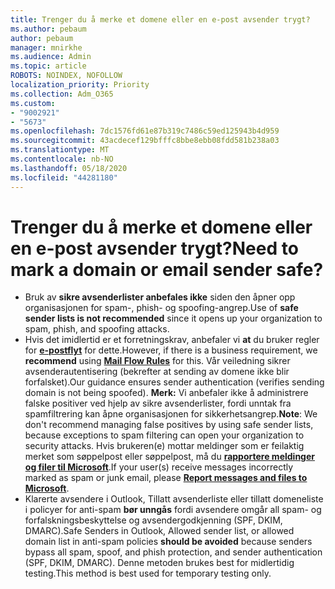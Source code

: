 ```yaml
---
title: Trenger du å merke et domene eller en e-post avsender trygt?
ms.author: pebaum
author: pebaum
manager: mnirkhe
ms.audience: Admin
ms.topic: article
ROBOTS: NOINDEX, NOFOLLOW
localization_priority: Priority
ms.collection: Adm_O365
ms.custom:
- "9002921"
- "5673"
ms.openlocfilehash: 7dc1576fd61e87b319c7486c59ed125943b4d959
ms.sourcegitcommit: 43acdecef129bfffc8bbe8ebb08fdd581b238a03
ms.translationtype: MT
ms.contentlocale: nb-NO
ms.lasthandoff: 05/18/2020
ms.locfileid: "44281180"
---
```

# <a name="need-to-mark-a-domain-or-email-sender-safe"></a><span data-ttu-id="3d6c3-102">Trenger du å merke et domene eller en e-post avsender trygt?</span><span class="sxs-lookup"><span data-stu-id="3d6c3-102">Need to mark a domain or email sender safe?</span></span>

- <span data-ttu-id="3d6c3-103">Bruk av **sikre avsenderlister anbefales ikke** siden den åpner opp organisasjonen for spam-, phish- og spoofing-angrep.</span><span class="sxs-lookup"><span data-stu-id="3d6c3-103">Use of **safe sender lists is not recommended** since it opens up your organization to spam, phish, and spoofing attacks.</span></span>
- <span data-ttu-id="3d6c3-104">Hvis det imidlertid er et forretningskrav, anbefaler vi **at** du bruker regler for **[e-postflyt](https://docs.microsoft.com/microsoft-365/security/office-365-security/create-safe-sender-lists-in-office-365?view=o365-worldwide#recommended-use-mail-flow-rules)** for dette.</span><span class="sxs-lookup"><span data-stu-id="3d6c3-104">However, if there is a business requirement, we **recommend** using **[Mail Flow Rules](https://docs.microsoft.com/microsoft-365/security/office-365-security/create-safe-sender-lists-in-office-365?view=o365-worldwide#recommended-use-mail-flow-rules)** for this.</span></span> <span data-ttu-id="3d6c3-105">Vår veiledning sikrer avsenderautentisering (bekrefter at sending av domene ikke blir forfalsket).</span><span class="sxs-lookup"><span data-stu-id="3d6c3-105">Our guidance ensures sender authentication (verifies sending domain is not being spoofed).</span></span> <span data-ttu-id="3d6c3-106">**Merk:** Vi anbefaler ikke å administrere falske positiver ved hjelp av sikre avsenderlister, fordi unntak fra spamfiltrering kan åpne organisasjonen for sikkerhetsangrep.</span><span class="sxs-lookup"><span data-stu-id="3d6c3-106">**Note**: We don't recommend managing false positives by using safe sender lists, because exceptions to spam filtering can open your organization to security attacks.</span></span> <span data-ttu-id="3d6c3-107">Hvis brukeren(e) mottar meldinger som er feilaktig merket som søppelpost eller søppelpost, må du **[rapportere meldinger og filer til Microsoft](https://protection.office.com/reportsubmission)**.</span><span class="sxs-lookup"><span data-stu-id="3d6c3-107">If your user(s) receive messages incorrectly marked as spam or junk email, please **[Report messages and files to Microsoft](https://protection.office.com/reportsubmission)**.</span></span>
- <span data-ttu-id="3d6c3-108">Klarerte avsendere i Outlook, Tillatt avsenderliste eller tillatt domeneliste i policyer for anti-spam **bør unngås** fordi avsendere omgår all spam- og forfalskningsbeskyttelse og avsendergodkjenning (SPF, DKIM, DMARC).</span><span class="sxs-lookup"><span data-stu-id="3d6c3-108">Safe Senders in Outlook, Allowed sender list, or allowed domain list in anti-spam policies **should be avoided** because senders bypass all spam, spoof, and phish protection, and sender authentication (SPF, DKIM, DMARC).</span></span> <span data-ttu-id="3d6c3-109">Denne metoden brukes best for midlertidig testing.</span><span class="sxs-lookup"><span data-stu-id="3d6c3-109">This method is best used for temporary testing only.</span></span>
